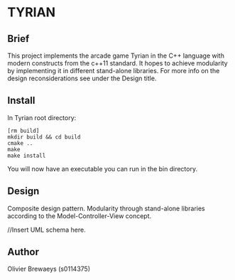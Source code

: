 TYRIAN
======

Brief
-----
This project implements the arcade game Tyrian in the C++ language with
modern constructs from the c++11 standard.
It hopes to achieve modularity by implementing it in different stand-alone libraries.
For more info on the design reconsiderations see under the Design title.

Install
-------
In Tyrian root directory:

    [rm build]
    mkdir build && cd build
    cmake ..
    make
    make install

You will now have an executable you can run in the bin directory.

Design
------
Composite design pattern.
Modularity through stand-alone libraries according to the Model-Controller-View
concept.

//Insert UML schema here.

Author
------
Olivier Brewaeys (s0114375)
